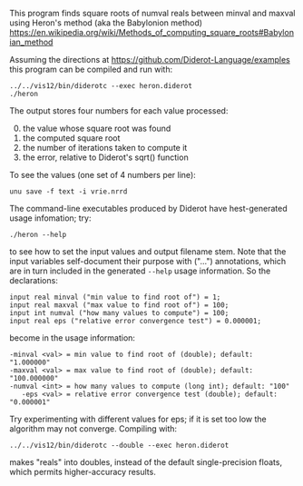 This program finds square roots of numval reals between minval and maxval
using Heron's method (aka the Babylonion method)
https://en.wikipedia.org/wiki/Methods_of_computing_square_roots#Babylonian_method

Assuming the directions at https://github.com/Diderot-Language/examples
this program can be compiled and run with:

	../../vis12/bin/diderotc --exec heron.diderot
	./heron

The output stores four numbers for each value processed:
<ol start=0>
<li> the value whose square root was found
<li> the computed square root
<li> the number of iterations taken to compute it
<li> the error, relative to Diderot's sqrt() function
</ol>
To see the values (one set of 4 numbers per line):

	unu save -f text -i vrie.nrrd

The command-line executables produced by Diderot have hest-generated
usage infomation; try:

	./heron --help

to see how to set the input values and output filename stem.  Note
that the input variables self-document their purpose with ("...")
annotations, which are in turn included in the generated `--help`
usage information.  So the declarations:

	input real minval ("min value to find root of") = 1;
	input real maxval ("max value to find root of") = 100;
	input int numval ("how many values to compute") = 100;
	input real eps ("relative error convergence test") = 0.000001;

become in the usage information:

	-minval <val> = min value to find root of (double); default: "1.000000"
	-maxval <val> = max value to find root of (double); default: "100.000000"
	-numval <int> = how many values to compute (long int); default: "100"
	   -eps <val> = relative error convergence test (double); default: "0.000001"

Try experimenting with different values for eps; if it is set too low
the algorithm may not converge.  Compiling with:

	../../vis12/bin/diderotc --double --exec heron.diderot

makes "reals" into doubles, instead of the default single-precision
floats, which permits higher-accuracy results.
